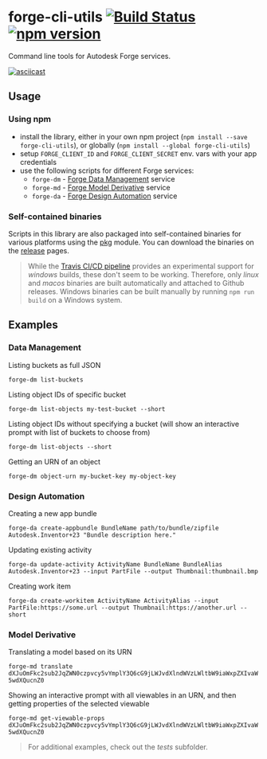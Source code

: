 # forge-cli-utils [![Build Status](https://travis-ci.org/petrbroz/forge-cli-utils.svg?branch=master)](https://travis-ci.org/petrbroz/forge-cli-utils) [![npm version](https://badge.fury.io/js/forge-cli-utils.svg)](https://badge.fury.io/js/forge-cli-utils)

Command line tools for Autodesk Forge services.

[![asciicast](https://asciinema.org/a/244057.svg)](https://asciinema.org/a/244057)

## Usage

### Using npm

- install the library, either in your own npm project (`npm install --save forge-cli-utils`),
  or globally (`npm install --global forge-cli-utils`)
- setup `FORGE_CLIENT_ID` and `FORGE_CLIENT_SECRET` env. vars with your app credentials
- use the following scripts for different Forge services:
  - `forge-dm` - [Forge Data Management](https://forge.autodesk.com/en/docs/data/v2) service
  - `forge-md` - [Forge Model Derivative](https://forge.autodesk.com/en/docs/model-derivative/v2) service
  - `forge-da` - [Forge Design Automation](https://forge.autodesk.com/en/docs/design-automation/v3) service

### Self-contained binaries

Scripts in this library are also packaged into self-contained binaries for various platforms
using the [pkg](https://www.npmjs.com/package/pkg) module. You can download the binaries on
the [release](https://github.com/petrbroz/forge-cli-utils/releases) pages.

> While the [Travis CI/CD pipeline](https://travis-ci.org/petrbroz/forge-cli-utils)
> provides an experimental support for _windows_ builds, these don't seem to be working.
> Therefore, only _linux_ and _macos_ binaries are built automatically and attached
> to Github releases. Windows binaries can be built manually by running `npm run build`
> on a Windows system.

## Examples

### Data Management

Listing buckets as full JSON

`forge-dm list-buckets`

Listing object IDs of specific bucket

`forge-dm list-objects my-test-bucket --short`

Listing object IDs without specifying a bucket (will show an interactive prompt with list of buckets to choose from)

`forge-dm list-objects --short`

Getting an URN of an object

`forge-dm object-urn my-bucket-key my-object-key`

### Design Automation

Creating a new app bundle

`forge-da create-appbundle BundleName path/to/bundle/zipfile Autodesk.Inventor+23 "Bundle description here."`

Updating existing activity

`forge-da update-activity ActivityName BundleName BundleAlias Autodesk.Inventor+23 --input PartFile --output Thumbnail:thumbnail.bmp`

Creating work item

`forge-da create-workitem ActivityName ActivityAlias --input PartFile:https://some.url --output Thumbnail:https://another.url --short`

### Model Derivative

Translating a model based on its URN

`forge-md translate dXJuOmFkc2sub2JqZWN0czpvcy5vYmplY3Q6cG9jLWJvdXlndWVzLWltbW9iaWxpZXIvaW5wdXQucnZ0`

Showing an interactive prompt with all viewables in an URN, and then getting properties of the selected viewable

`forge-md get-viewable-props dXJuOmFkc2sub2JqZWN0czpvcy5vYmplY3Q6cG9jLWJvdXlndWVzLWltbW9iaWxpZXIvaW5wdXQucnZ0`

> For additional examples, check out the _tests_ subfolder.

